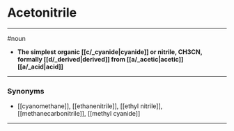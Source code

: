 # Acetonitrile
---
#noun
- **The simplest organic [[c/_cyanide|cyanide]] or nitrile, CH3CN, formally [[d/_derived|derived]] from [[a/_acetic|acetic]] [[a/_acid|acid]]**
---
### Synonyms
- [[cyanomethane]], [[ethanenitrile]], [[ethyl nitrile]], [[methanecarbonitrile]], [[methyl cyanide]]
---
